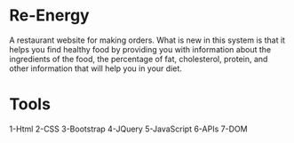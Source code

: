 # Re-Energy
A restaurant website for making orders. What is new in this system is that it helps you find healthy food by providing you with information about the ingredients of the food, the percentage of fat, cholesterol, protein, and other information that will help you in your diet.


# Tools
1-Html 
2-CSS
3-Bootstrap
4-JQuery
5-JavaScript
6-APIs
7-DOM


